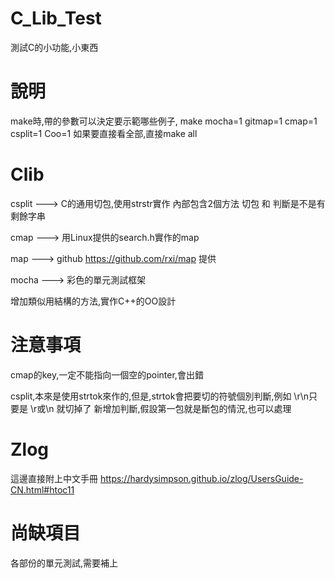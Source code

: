 # C_Lib_Test
測試C的小功能,小東西

# 說明

make時,帶的參數可以決定要示範哪些例子,
make mocha=1 gitmap=1 cmap=1 csplit=1 Coo=1
如果要直接看全部,直接make all

# Clib

csplit ---> C的通用切包,使用strstr實作 內部包含2個方法 切包 和 判斷是不是有剩餘字串

cmap ---> 用Linux提供的search.h實作的map

map ---> github https://github.com/rxi/map 提供

mocha ---> 彩色的單元測試框架

增加類似用結構的方法,實作C++的OO設計

# 注意事項

cmap的key,一定不能指向一個空的pointer,會出錯

csplit,本來是使用strtok來作的,但是,strtok會把要切的符號個別判斷,例如 \r\n只要是 \r或\n 就切掉了
新增加判斷,假設第一包就是斷包的情況,也可以處理

# Zlog

這邊直接附上中文手冊 https://hardysimpson.github.io/zlog/UsersGuide-CN.html#htoc11

# 尚缺項目

各部份的單元測試,需要補上
